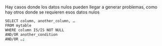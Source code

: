 Hay casos donde los datos nulos pueden llegar a generar problemas, como hay otros donde se requieren esos datos nulos

```bash
SELECT column, another_column, …
FROM mytable
WHERE column IS/IS NOT NULL
AND/OR another_condition
AND/OR …;
```